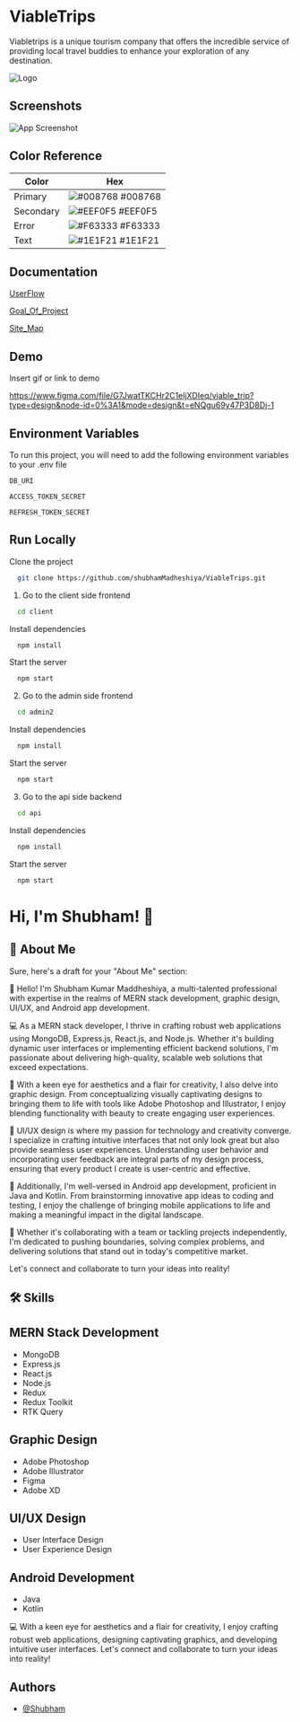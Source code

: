 
# ViableTrips

Viabletrips is a unique tourism company that offers the incredible service of providing local travel buddies to enhance your exploration of any destination.


![Logo](https://i.ibb.co/FsvPspH/logo-Small.png)


## Screenshots

![App Screenshot](https://i.ibb.co/d2782dh/Screenshot-36.png)

## Color Reference

| Color             | Hex                                                                |
| ----------------- | ------------------------------------------------------------------ |
| Primary | ![#008768](https://via.placeholder.com/10/008768?text=+) #008768 |
| Secondary| ![#EEF0F5](https://via.placeholder.com/10/EEF0F5?text=+) #EEF0F5 |
| Error| ![#F63333](https://via.placeholder.com/10/F63333?text=+) #F63333 |
| Text | ![#1E1F21](https://via.placeholder.com/10/1E1F21?text=+) #1E1F21 |



## Documentation

[UserFlow](https://i.ibb.co/hKj1BC8/userflow.jpg)

[Goal_Of_Project](https://i.ibb.co/TwRfMyk/Goal-of-project.png)

[Site_Map](https://i.ibb.co/StnWY1p/Site-map.png)


## Demo

Insert gif or link to demo

https://www.figma.com/file/G7JwatTKCHr2C1eljXDIeq/viable_trip?type=design&node-id=0%3A1&mode=design&t=eNQgu69y47P3D8Dj-1
## Environment Variables

To run this project, you will need to add the following environment variables to your .env file

`DB_URI`

`ACCESS_TOKEN_SECRET`

`REFRESH_TOKEN_SECRET`


## Run Locally

Clone the project

```bash
  git clone https://github.com/shubhamMadheshiya/ViableTrips.git
```

1. Go to the client side frontend

```bash
  cd client
```

Install dependencies

```bash
  npm install
```

Start the server

```bash
  npm start
```
2. Go to the admin side frontend

```bash
  cd admin2
```

Install dependencies

```bash
  npm install
```

Start the server

```bash
  npm start
```

3. Go to the api side backend

```bash
  cd api
```

Install dependencies

```bash
  npm install
```

Start the server

```bash
  npm start
  ```
# Hi, I'm Shubham! 👋


## 🚀 About Me

Sure, here's a draft for your "About Me" section:

👋 Hello! I'm Shubham Kumar Maddheshiya, a multi-talented professional with expertise in the realms of MERN stack development, graphic design, UI/UX, and Android app development.

💻 As a MERN stack developer, I thrive in crafting robust web applications using MongoDB, Express.js, React.js, and Node.js. Whether it's building dynamic user interfaces or implementing efficient backend solutions, I'm passionate about delivering high-quality, scalable web solutions that exceed expectations.

🎨 With a keen eye for aesthetics and a flair for creativity, I also delve into graphic design. From conceptualizing visually captivating designs to bringing them to life with tools like Adobe Photoshop and Illustrator, I enjoy blending functionality with beauty to create engaging user experiences.

🌟 UI/UX design is where my passion for technology and creativity converge. I specialize in crafting intuitive interfaces that not only look great but also provide seamless user experiences. Understanding user behavior and incorporating user feedback are integral parts of my design process, ensuring that every product I create is user-centric and effective.

📱 Additionally, I'm well-versed in Android app development, proficient in Java and Kotlin. From brainstorming innovative app ideas to coding and testing, I enjoy the challenge of bringing mobile applications to life and making a meaningful impact in the digital landscape.

🚀 Whether it's collaborating with a team or tackling projects independently, I'm dedicated to pushing boundaries, solving complex problems, and delivering solutions that stand out in today's competitive market.

Let's connect and collaborate to turn your ideas into reality!
## 🛠 Skills


## MERN Stack Development
- MongoDB
- Express.js
- React.js
- Node.js
- Redux
- Redux Toolkit
- RTK Query

## Graphic Design
- Adobe Photoshop
- Adobe Illustrator
- Figma
- Adobe XD

## UI/UX Design
- User Interface Design
- User Experience Design

## Android Development
- Java
- Kotlin

💻 With a keen eye for aesthetics and a flair for creativity, I enjoy crafting robust web applications, designing captivating graphics, and developing intuitive user interfaces. Let's connect and collaborate to turn your ideas into reality!



## Authors

- [@Shubham](https://github.com/shubhamMadheshiya)


